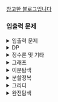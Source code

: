 [참고한 블로그입니다](https://plzrun.tistory.com/entry/%EC%95%8C%EA%B3%A0%EB%A6%AC%EC%A6%98-%EB%AC%B8%EC%A0%9C%ED%92%80%EC%9D%B4PS-%EC%8B%9C%EC%9E%91%ED%95%98%EA%B8%B0)

### 입출력 문제

<details>
<summary>입출력 문제</summary>

- [x] https://www.acmicpc.net/problem/557 (DROP 문제 없어짐)
- [x] https://www.acmicpc.net/problem/1000
- [x] https://www.acmicpc.net/problem/2558
- [x] https://www.acmicpc.net/problem/10950
- [x] https://www.acmicpc.net/problem/10951
- [x] https://www.acmicpc.net/problem/10952
- [x] https://www.acmicpc.net/problem/10953
- [x] https://www.acmicpc.net/problem/11021
- [x] https://www.acmicpc.net/problem/11022
- [x] https://www.acmicpc.net/problem/11718
- [x] https://www.acmicpc.net/problem/11719
- [x] https://www.acmicpc.net/problem/11720
- [x] https://www.acmicpc.net/problem/11721
- [x] https://www.acmicpc.net/problem/2741
- [x] https://www.acmicpc.net/problem/2742
- [x] https://www.acmicpc.net/problem/2739
- [x] https://www.acmicpc.net/problem/1924
- [x] https://www.acmicpc.net/problem/8393
- [x] https://www.acmicpc.net/problem/10818
- [x] https://www.acmicpc.net/problem/2438
- [ ] https://www.acmicpc.net/problem/2439
- [ ] https://www.acmicpc.net/problem/2440
- [ ] https://www.acmicpc.net/problem/2441
- [ ] https://www.acmicpc.net/problem/2442
- [ ] https://www.acmicpc.net/problem/2445
- [ ] https://www.acmicpc.net/problem/2522
- [ ] https://www.acmicpc.net/problem/2446
- [ ] https://www.acmicpc.net/problem/10991
- [ ] https://www.acmicpc.net/problem/10992
</details>

<details>
<summary>DP</summary>

- [ ] https://www.acmicpc.net/problem/1463
- [ ] https://www.acmicpc.net/problem/11726
- [ ] https://www.acmicpc.net/problem/11727
- [ ] https://www.acmicpc.net/problem/9095
- [ ] https://www.acmicpc.net/problem/10844
- [ ] https://www.acmicpc.net/problem/11057
- [ ] https://www.acmicpc.net/problem/2193
- [ ] https://www.acmicpc.net/problem/9465
- [ ] https://www.acmicpc.net/problem/2156
- [ ] https://www.acmicpc.net/problem/11053
- [ ] https://www.acmicpc.net/problem/11055
- [ ] https://www.acmicpc.net/problem/11722
- [ ] https://www.acmicpc.net/problem/11054
- [ ] https://www.acmicpc.net/problem/1912
- [ ] https://www.acmicpc.net/problem/2579
- [ ] https://www.acmicpc.net/problem/1699
- [ ] https://www.acmicpc.net/problem/2133
- [ ] https://www.acmicpc.net/problem/9461
- [ ] https://www.acmicpc.net/problem/2225
- [ ] https://www.acmicpc.net/problem/2011
- [ ] https://www.acmicpc.net/problem/11052
</details>

<details>
<summary>정수론 및 기타</summary>

- [ ] https://www.acmicpc.net/problem/2751
- [ ] https://www.acmicpc.net/problem/11650
- [ ] https://www.acmicpc.net/problem/11651
- [ ] https://www.acmicpc.net/problem/10814
- [ ] https://www.acmicpc.net/problem/10825
- [ ] https://www.acmicpc.net/problem/10989
- [ ] https://www.acmicpc.net/problem/11652
- [ ] https://www.acmicpc.net/problem/11004
- [ ] https://www.acmicpc.net/problem/10828
- [ ] https://www.acmicpc.net/problem/9012
- [ ] https://www.acmicpc.net/problem/10799
- [ ] https://www.acmicpc.net/problem/10845
- [ ] https://www.acmicpc.net/problem/10866
- [ ] https://www.acmicpc.net/problem/10808
- [ ] https://www.acmicpc.net/problem/10809
- [ ] https://www.acmicpc.net/problem/10820
- [ ] https://www.acmicpc.net/problem/2743
- [ ] https://www.acmicpc.net/problem/11655
- [ ] https://www.acmicpc.net/problem/10824
- [ ] https://www.acmicpc.net/problem/11656
- [ ] https://www.acmicpc.net/problem/1406
- [ ] https://www.acmicpc.net/problem/1158
- [ ] https://www.acmicpc.net/problem/1168
- [ ] https://www.acmicpc.net/problem/10430
- [ ] https://www.acmicpc.net/problem/2609
- [ ] https://www.acmicpc.net/problem/1934
- [ ] https://www.acmicpc.net/problem/1850
- [ ] https://www.acmicpc.net/problem/9613
- [ ] https://www.acmicpc.net/problem/11005
- [ ] https://www.acmicpc.net/problem/2745
- [ ] https://www.acmicpc.net/problem/1373
- [ ] https://www.acmicpc.net/problem/1212
- [ ] https://www.acmicpc.net/problem/2089
- [ ] https://www.acmicpc.net/problem/11576
- [ ] https://www.acmicpc.net/problem/1978
- [ ] https://www.acmicpc.net/problem/1929
- [ ] https://www.acmicpc.net/problem/6588
- [ ] https://www.acmicpc.net/problem/11653
- [ ] https://www.acmicpc.net/problem/10872
- [ ] https://www.acmicpc.net/problem/1676
- [ ] https://www.acmicpc.net/problem/2004

</details>

<details>
<summary>그래프</summary>

- [ ] https://www.acmicpc.net/problem/1260
- [ ] https://www.acmicpc.net/problem/11724
- [ ] https://www.acmicpc.net/problem/1707
- [ ] https://www.acmicpc.net/problem/10451
- [ ] https://www.acmicpc.net/problem/2331
- [ ] https://www.acmicpc.net/problem/9466
- [ ] https://www.acmicpc.net/problem/2667
- [ ] https://www.acmicpc.net/problem/4963
- [ ] https://www.acmicpc.net/problem/7576
- [ ] https://www.acmicpc.net/problem/2178
- [ ] https://www.acmicpc.net/problem/2146
- [ ] https://www.acmicpc.net/problem/1991
- [ ] https://www.acmicpc.net/problem/11725
- [ ] https://www.acmicpc.net/problem/1167
- [ ] https://www.acmicpc.net/problem/1967

</details>

<details>
<summary>이분탐색</summary>

- [ ] https://www.acmicpc.net/problem/1654
- [ ] https://www.acmicpc.net/problem/2805
- [ ] https://www.acmicpc.net/problem/2110
- [ ] https://www.acmicpc.net/problem/10815
- [ ] https://www.acmicpc.net/problem/10816
- [ ] https://www.acmicpc.net/problem/11662
</details>

<details>
<summary>분할정복</summary>

- [ ] https://www.acmicpc.net/problem/11728
- [ ] https://www.acmicpc.net/problem/1780
- [ ] https://www.acmicpc.net/problem/11729
- [ ] https://www.acmicpc.net/problem/1992
- [ ] https://www.acmicpc.net/problem/2447
- [ ] https://www.acmicpc.net/problem/2448
- [ ] https://www.acmicpc.net/problem/1517
- [ ] https://www.acmicpc.net/problem/2261
</details>

<details>
<summary>그리디</summary>

- [ ] https://www.acmicpc.net/problem/11047
- [ ] https://www.acmicpc.net/problem/2875
- [ ] https://www.acmicpc.net/problem/10610
- [ ] https://www.acmicpc.net/problem/1783
- [ ] https://www.acmicpc.net/problem/1931
- [ ] https://www.acmicpc.net/problem/11399
- [ ] https://www.acmicpc.net/problem/2873
- [ ] https://www.acmicpc.net/problem/1744
</details>

<details>
<summary>완전탐색</summary>

- [ ] https://www.acmicpc.net/problem/1476
- [ ] https://www.acmicpc.net/problem/1107
- [ ] https://www.acmicpc.net/problem/1451
- [ ] https://www.acmicpc.net/problem/9095
- [ ] https://www.acmicpc.net/problem/10819
- [ ] https://www.acmicpc.net/problem/10971
- [ ] https://www.acmicpc.net/problem/1697
- [ ] https://www.acmicpc.net/problem/1963
- [ ] https://www.acmicpc.net/problem/9019
- [ ] https://www.acmicpc.net/problem/1525
- [ ] https://www.acmicpc.net/problem/2251
- [ ] https://www.acmicpc.net/problem/2186
- [ ] https://www.acmicpc.net/problem/3108
- [ ] https://www.acmicpc.net/problem/1759
- [ ] https://www.acmicpc.net/problem/2580
- [ ] https://www.acmicpc.net/problem/1987
- [ ] https://www.acmicpc.net/problem/6603
- [ ] https://www.acmicpc.net/problem/1182
- [ ] https://www.acmicpc.net/problem/2003
- [ ] https://www.acmicpc.net/problem/1806
- [ ] https://www.acmicpc.net/problem/1644
- [ ] https://www.acmicpc.net/problem/1261
- [ ] https://www.acmicpc.net/problem/1208
- [ ] https://www.acmicpc.net/problem/7453
- [ ] https://www.acmicpc.net/problem/2632
- [ ] https://www.acmicpc.net/problem/2143
</details>
